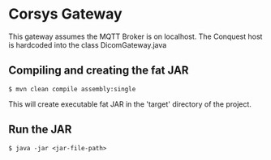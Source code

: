 # Corsys Gateway
This gateway assumes the MQTT Broker is on localhost.
The Conquest host is hardcoded into the class DicomGateway.java

## Compiling and creating the fat JAR
```
$ mvn clean compile assembly:single
```
This will create executable fat JAR in the 'target' directory of the project.

## Run the JAR
```
$ java -jar <jar-file-path> 
